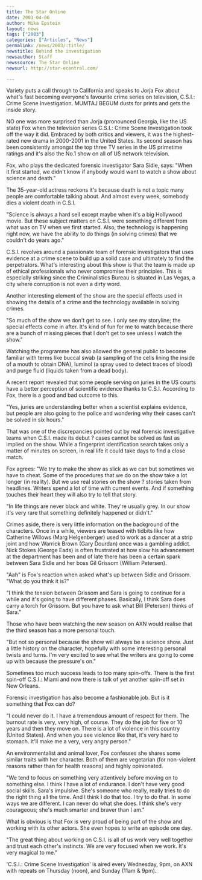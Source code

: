 ```yaml
---
title: The Star Online
date: 2003-04-06
author: Mika Epstein
layout: news
tags: ["2003"]
categories: ["Articles", "News"]
permalink: /news/2003/:title/
newstitle: Behind the investigation  
newsauthor: Staff  
newssource: The Star Online  
newsurl: http://star-ecentral.com/  

---
```


Variety puts a call through to California and speaks to Jorja Fox about what's fast becoming everyone's favourite crime series on television, C.S.I.: Crime Scene Investigation. MUMTAJ BEGUM dusts for prints and gets the inside story. 

NO one was more surprised than Jorja (pronounced Georgia, like the US state) Fox when the television series C.S.I.: Crime Scene Investigation took off the way it did. Embraced by both critics and viewers, it was the highest-rated new drama in 2000-2001 in the United States. Its second season has been consistently amongst the top three TV series in the US primetime ratings and it's also the No.1 show on all of US network television. 

Fox, who plays the dedicated forensic investigator Sara Sidle, says: "When it first started, we didn't know if anybody would want to watch a show about science and death." 

The 35-year-old actress reckons it's because death is not a topic many people are comfortable talking about. And almost every week, somebody dies a violent death in C.S.I. 

"Science is always a hard sell except maybe when it's a big Hollywood movie. But these subject matters on C.S.I. were something different from what was on TV when we first started. Also, the technology is happening right now, we have the ability to do things (in solving crimes) that we couldn't do years ago." 

C.S.I. revolves around a passionate team of forensic investigators that uses evidence at a crime scene to build up a solid case and ultimately to find the perpetrators. What's interesting about this show is that the team is made up of ethical professionals who never compromise their principles. This is especially striking since the Criminalistics Bureau is situated in Las Vegas, a city where corruption is not even a dirty word. 

Another interesting element of the show are the special effects used in showing the details of a crime and the technology available in solving crimes. 

"So much of the show we don't get to see. I only see my storyline; the special effects come in after. It's kind of fun for me to watch because there are a bunch of missing pieces that I don't get to see unless I watch the show." 

Watching the programme has also allowed the general public to become familiar with terms like buccal swab (a sampling of the cells lining the inside of a mouth to obtain DNA), luminol (a spray used to detect traces of blood) and purge fluid (liquids taken from a dead body). 

A recent report revealed that some people serving on juries in the US courts have a better perception of scientific evidence thanks to C.S.I. According to Fox, there is a good and bad outcome to this. 

"Yes, juries are understanding better when a scientist explains evidence, but people are also going to the police and wondering why their cases can't be solved in six hours." 

That was one of the discrepancies pointed out by real forensic investigative teams when C.S.I. made its debut ? cases cannot be solved as fast as implied on the show. While a fingerprint identification search takes only a matter of minutes on screen, in real life it could take days to find a close match. 

Fox agrees: "We try to make the show as slick as we can but sometimes we have to cheat. Some of the procedures that we do on the show take a lot longer (in reality). But we use real stories on the show ? stories taken from headlines. Writers spend a lot of time with current events. And if something touches their heart they will also try to tell that story. 

"In life things are never black and white. They're usually grey. In our show it's very rare that something definitely happened or didn't." 

Crimes aside, there is very little information on the background of the characters. Once in a while, viewers are teased with tidbits like how Catherine Willows (Marg Helgenberger) used to work as a dancer at a strip joint and how Warrick Brown (Gary Dourdan) once was a gambling addict. Nick Stokes (George Eads) is often frustrated at how slow his advancement at the department has been and of late there has been a certain spark between Sara Sidle and her boss Gil Grissom (William Petersen). 

"Aah" is Fox's reaction when asked what's up between Sidle and Grissom. "What do you think it is?" 

"I think the tension between Grissom and Sara is going to continue for a while and it's going to have different phases. Basically, I think Sara does carry a torch for Grissom. But you have to ask what Bill (Petersen) thinks of Sara." 

Those who have been watching the new season on AXN would realise that the third season has a more personal touch. 

"But not so personal because the show will always be a science show. Just a little history on the character, hopefully with some interesting personal twists and turns. I'm very excited to see what the writers are going to come up with because the pressure's on." 

Sometimes too much success leads to too many spin-offs. There is the first spin-off C.S.I.: Miami and now there is talk of yet another spin-off set in New Orleans. 

Forensic investigation has also become a fashionable job. But is it something that Fox can do? 

"I could never do it. I have a tremendous amount of respect for them. The burnout rate is very, very high, of course. They do the job for five or 10 years and then they move on. There is a lot of violence in this country (United States). And when you see violence like that, it's very hard to stomach. It'll make me a very, very angry person." 

An environmentalist and animal lover, Fox confesses she shares some similar traits with her character. Both of them are vegetarian (for non-violent reasons rather than for health reasons) and highly opinionated. 

"We tend to focus on something very attentively before moving on to something else. I think I have a lot of endurance. I don't have very good social skills. Sara's impulsive. She's someone who really, really tries to do the right thing all the time. And I think I do that too. I try to do that. In some ways we are different. I can never do what she does. I think she's very courageous; she's much smarter and braver than I am." 

What is obvious is that Fox is very proud of being part of the show and working with its other actors. She even hopes to write an episode one day. 

"The great thing about working on C.S.I. is all of us work very well together and trust each other's instincts. We are very focused when we work. It's very magical to me." 

'C.S.I.: Crime Scene Investigation' is aired every Wednesday, 9pm, on AXN with repeats on Thursday (noon), and Sunday (11am & 9pm).

